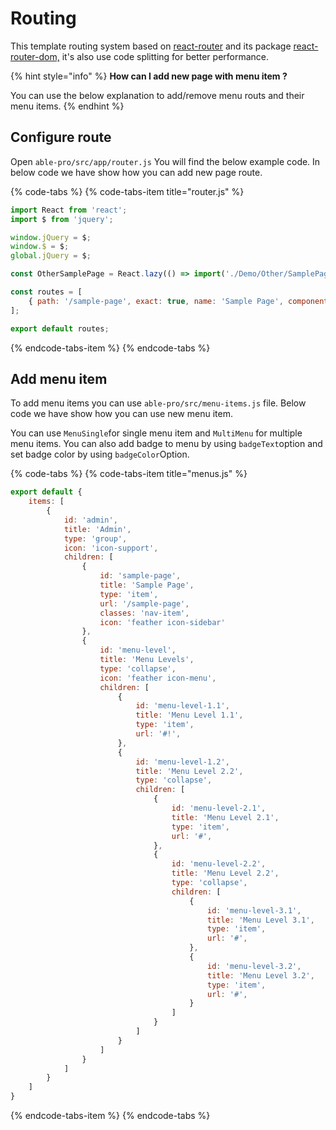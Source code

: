 # Routing

This template routing system based on [react-router](https://reacttraining.com/react-router/) and its package [react-router-dom,](https://reacttraining.com/react-router/web/guides/quick-start) it's also use code splitting for better performance.

{% hint style="info" %}
**How can I add new page with menu item ?**

You can use the below explanation to add/remove menu routs and their menu items.
{% endhint %}

## Configure route

Open `able-pro/src/app/router.js` You will find the below example code. In below code we have show how you can add new page route.

{% code-tabs %}
{% code-tabs-item title="router.js" %}
```javascript
import React from 'react';
import $ from 'jquery';

window.jQuery = $;
window.$ = $;
global.jQuery = $;

const OtherSamplePage = React.lazy(() => import('./Demo/Other/SamplePage'));

const routes = [
    { path: '/sample-page', exact: true, name: 'Sample Page', component: OtherSamplePage },
];

export default routes;
```
{% endcode-tabs-item %}
{% endcode-tabs %}

## Add menu item

To add menu items you can use `able-pro/src/menu-items.js` file. Below code we have show how you can use new menu item.

You can use `MenuSingle`for single menu item and `MultiMenu` for multiple menu items. You can also add badge to menu by using `badgeText`option and set badge color by using `badgeColor`Option.

{% code-tabs %}
{% code-tabs-item title="menus.js" %}
```javascript
export default {
    items: [
        {
            id: 'admin',
            title: 'Admin',
            type: 'group',
            icon: 'icon-support',
            children: [
                {
                    id: 'sample-page',
                    title: 'Sample Page',
                    type: 'item',
                    url: '/sample-page',
                    classes: 'nav-item',
                    icon: 'feather icon-sidebar'
                },
                {
                    id: 'menu-level',
                    title: 'Menu Levels',
                    type: 'collapse',
                    icon: 'feather icon-menu',
                    children: [
                        {
                            id: 'menu-level-1.1',
                            title: 'Menu Level 1.1',
                            type: 'item',
                            url: '#!',
                        },
                        {
                            id: 'menu-level-1.2',
                            title: 'Menu Level 2.2',
                            type: 'collapse',
                            children: [
                                {
                                    id: 'menu-level-2.1',
                                    title: 'Menu Level 2.1',
                                    type: 'item',
                                    url: '#',
                                },
                                {
                                    id: 'menu-level-2.2',
                                    title: 'Menu Level 2.2',
                                    type: 'collapse',
                                    children: [
                                        {
                                            id: 'menu-level-3.1',
                                            title: 'Menu Level 3.1',
                                            type: 'item',
                                            url: '#',
                                        },
                                        {
                                            id: 'menu-level-3.2',
                                            title: 'Menu Level 3.2',
                                            type: 'item',
                                            url: '#',
                                        }
                                    ]
                                }
                            ]
                        }
                    ]
                }
            ]
        }
    ]
}
```
{% endcode-tabs-item %}
{% endcode-tabs %}

